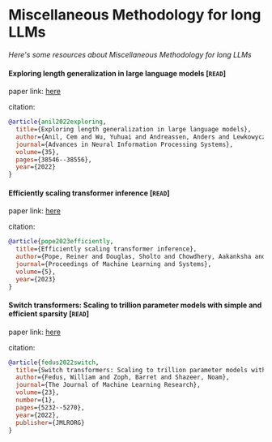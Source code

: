 # Miscellaneous Methodology for long LLMs
*Here's some resources about Miscellaneous Methodology for long LLMs*


#### Exploring length generalization in large language models [`READ`]

paper link: [here](https://proceedings.neurips.cc/paper_files/paper/2022/file/fb7451e43f9c1c35b774bcfad7a5714b-Paper-Conference.pdf)

citation: 
```bibtex
@article{anil2022exploring,
  title={Exploring length generalization in large language models},
  author={Anil, Cem and Wu, Yuhuai and Andreassen, Anders and Lewkowycz, Aitor and Misra, Vedant and Ramasesh, Vinay and Slone, Ambrose and Gur-Ari, Guy and Dyer, Ethan and Neyshabur, Behnam},
  journal={Advances in Neural Information Processing Systems},
  volume={35},
  pages={38546--38556},
  year={2022}
}
```


#### Efficiently scaling transformer inference [`READ`]

paper link: [here](https://proceedings.mlsys.org/paper_files/paper/2023/file/523f87e9d08e6071a3bbd150e6da40fb-Paper-mlsys2023.pdf)

citation: 
```bibtex
@article{pope2023efficiently,
  title={Efficiently scaling transformer inference},
  author={Pope, Reiner and Douglas, Sholto and Chowdhery, Aakanksha and Devlin, Jacob and Bradbury, James and Heek, Jonathan and Xiao, Kefan and Agrawal, Shivani and Dean, Jeff},
  journal={Proceedings of Machine Learning and Systems},
  volume={5},
  year={2023}
}
```
    

#### Switch transformers: Scaling to trillion parameter models with simple and efficient sparsity [`READ`]

paper link: [here](https://www.jmlr.org/papers/volume23/21-0998/21-0998.pdf)

citation: 
```bibtex
@article{fedus2022switch,
  title={Switch transformers: Scaling to trillion parameter models with simple and efficient sparsity},
  author={Fedus, William and Zoph, Barret and Shazeer, Noam},
  journal={The Journal of Machine Learning Research},
  volume={23},
  number={1},
  pages={5232--5270},
  year={2022},
  publisher={JMLRORG}
}
```
    